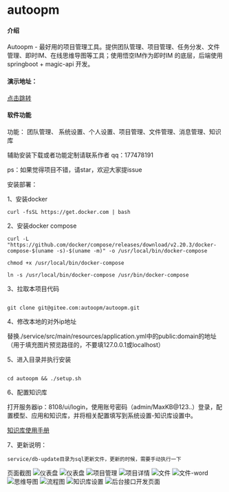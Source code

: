 # autoopm

#### 介绍
Autoopm - 最好用的项目管理工具。提供团队管理、项目管理、任务分发、文件管理、即时IM、在线思维导图等工具；使用悟空IM作为即时IM 的底层，后端使用springboot + magic-api 开发。

#### 演示地址：

[点击跳转](http://82.157.62.190:8200)

#### 软件功能

功能： 团队管理、 系统设置、个人设置、项目管理、文件管理、消息管理、知识库

辅助安装下载或者功能定制请联系作者 qq：177478191

ps：如果觉得项目不错，请star，欢迎大家提issue

安装部署：

1、安装docker

```
curl -fsSL https://get.docker.com | bash

```

2、安装docker compose

```
curl -L "https://github.com/docker/compose/releases/download/v2.20.3/docker-compose-$(uname -s)-$(uname -m)" -o /usr/local/bin/docker-compose

chmod +x /usr/local/bin/docker-compose

ln -s /usr/local/bin/docker-compose /usr/bin/docker-compose

```
3、拉取本项目代码
```

git clone git@gitee.com:autoopm/autoopm.git
```

4、修改本地的对外ip地址

替换./service/src/main/resources/application.yml中的public:domain的地址（用于填充图片预览路径的，不要填127.0.0.1或localhost）

5、进入目录并执行安装

```

cd autoopm && ./setup.sh
```

6、配置知识库

打开服务器ip：8108/ui/login，使用账号密码（admin/MaxKB@123..）登录，配置模型、应用和知识库，并将相关配置填写到系统设置-知识库设置中。

[知识库使用手册](https://github.com/1Panel-dev/MaxKB/wiki/1-%E5%AE%89%E8%A3%85%E9%83%A8%E7%BD%B2
)


7、更新说明：
```
service/db-update目录为sql更新文件，更新的时候，需要手动执行一下
```


页面截图
![仪表盘](./images/登录.png)
![仪表盘](./images/首页.png)
![项目管理](./images/项目管理.png)
![项目详情](./images/WX20240402-013122@2x.png)
![文件](./images/file1@2x.png)
![文件-word](./images/file2@2x.png)
![思维导图](./images/file3@2x.png)
![流程图](./images/file5@2x.png)
![知识库设置](./images/know1.png)
![后台接口开发页面](./images/magic-api.png)



